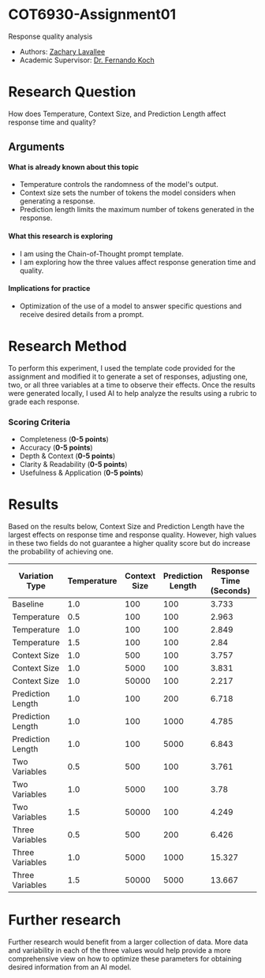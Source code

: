 # COT6930-Assignment01

Response quality analysis 

* Authors: [Zachary Lavallee](https://github.com/zacharylavallee/COT6930-Assignment01)
* Academic Supervisor: [Dr. Fernando Koch](http://www.fernandokoch.me)

# Research Question 

How does Temperature, Context Size, and Prediction Length affect response time and quality?

## Arguments

#### What is already known about this topic

* Temperature controls the randomness of the model's output.
* Context size sets the number of tokens the model considers when generating a response.
* Prediction length limits the maximum number of tokens generated in the response.

#### What this research is exploring

* I am using the Chain-of-Thought prompt template.
* I am exploring how the three values affect response generation time and quality.

#### Implications for practice

* Optimization of the use of a model to answer specific questions and receive desired details from a prompt.

# Research Method

To perform this experiment, I used the template code provided for the assignment and modified it to generate a set of responses, adjusting one, two, or all three variables at a time to observe their effects. Once the results were generated locally, I used AI to help analyze the results using a rubric to grade each response.

### Scoring Criteria

* Completeness (**0-5 points**)   
* Accuracy (**0-5 points**)  
* Depth & Context (**0-5 points**)  
* Clarity & Readability (**0-5 points**)  
* Usefulness & Application (**0-5 points**)  

# Results

Based on the results below, Context Size and Prediction Length have the largest effects on response time and response quality. However, high values in these two fields do not guarantee a higher quality score but do increase the probability of achieving one.

| Variation Type  | Temperature | Context Size | Prediction Length | Response Time (Seconds) | Score |
|----------------|------------|--------------|--------------------|---------------|---------------------|
| Baseline       | 1.0        | 100          | 100                | 3.733         | 22 |
| Temperature    | 0.5        | 100          | 100                | 2.963         | 22 |
| Temperature    | 1.0        | 100          | 100                | 2.849         | 20 |
| Temperature    | 1.5        | 100          | 100                | 2.84          | 22 |
| Context Size   | 1.0        | 500          | 100                | 3.757         | 20 |
| Context Size   | 1.0        | 5000         | 100                | 3.831         | 19 |
| Context Size   | 1.0        | 50000        | 100                | 2.217         | 16 |
| Prediction Length | 1.0     | 100          | 200                | 6.718         | 24 |
| Prediction Length | 1.0     | 100          | 1000               | 4.785         | 22 |
| Prediction Length | 1.0     | 100          | 5000               | 6.843         | 24 |
| Two Variables  | 0.5        | 500          | 100                | 3.761         | 20 |
| Two Variables  | 1.0        | 5000         | 100                | 3.78          | 21 |
| Two Variables  | 1.5        | 50000        | 100                | 4.249         | 21 |
| Three Variables | 0.5       | 500          | 200                | 6.426         | 22 |
| Three Variables | 1.0       | 5000         | 1000               | 15.327        | 24 |
| Three Variables | 1.5       | 50000        | 5000               | 13.667        | 21 |

# Further research

Further research would benefit from a larger collection of data. More data and variability in each of the three values would help provide a more comprehensive view on how to optimize these parameters for obtaining desired information from an AI model.








